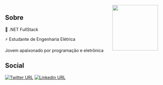 <img align="right" width="150" height="150" src="https://upload.wikimedia.org/wikipedia/commons/thumb/7/7a/C_Sharp_logo.svg/200px-C_Sharp_logo.svg.png">

## Sobre

💜 .NET FullStack

⚡ Estudante de Engenharia Elétrica

Jovem apaixonado por programação e eletrônica

## Social

[![Twitter URL](https://img.shields.io/twitter/url?color=%231DA1F2&label=Siga-me&logo=twitter&logoColor=%231DA1F2&style=flat-square&url=https%3A%2F%2Fwww.reddit.com%2Fuser%2FFatChicken277)](https://twitter.com/Logikoz)
[![Linkedin URL](https://img.shields.io/twitter/url?color=%230072b1&label=Conecte-se&logo=linkedin&logoColor=%230072b1&style=flat-square&url=https%3A%2F%2Fwww.linkedin.com%2Fin%2Falejandro-ramirez-ciceros%2F)](https://www.linkedin.com/in/Logikoz)
